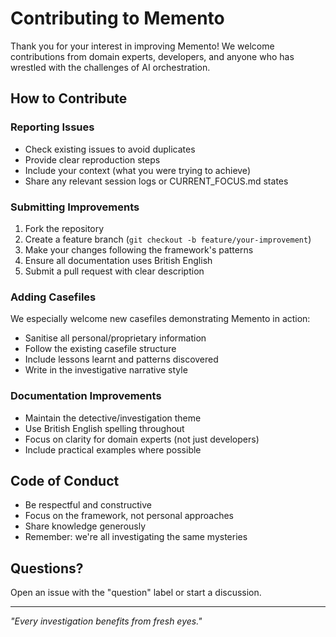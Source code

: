 # Contributing to Memento

Thank you for your interest in improving Memento! We welcome contributions from domain experts, developers, and anyone who has wrestled with the challenges of AI orchestration.

## How to Contribute

### Reporting Issues
- Check existing issues to avoid duplicates
- Provide clear reproduction steps
- Include your context (what you were trying to achieve)
- Share any relevant session logs or CURRENT_FOCUS.md states

### Submitting Improvements
1. Fork the repository
2. Create a feature branch (`git checkout -b feature/your-improvement`)
3. Make your changes following the framework's patterns
4. Ensure all documentation uses British English
5. Submit a pull request with clear description

### Adding Casefiles
We especially welcome new casefiles demonstrating Memento in action:
- Sanitise all personal/proprietary information
- Follow the existing casefile structure
- Include lessons learnt and patterns discovered
- Write in the investigative narrative style

### Documentation Improvements
- Maintain the detective/investigation theme
- Use British English spelling throughout
- Focus on clarity for domain experts (not just developers)
- Include practical examples where possible

## Code of Conduct
- Be respectful and constructive
- Focus on the framework, not personal approaches
- Share knowledge generously
- Remember: we're all investigating the same mysteries

## Questions?
Open an issue with the "question" label or start a discussion.

---

*"Every investigation benefits from fresh eyes."*